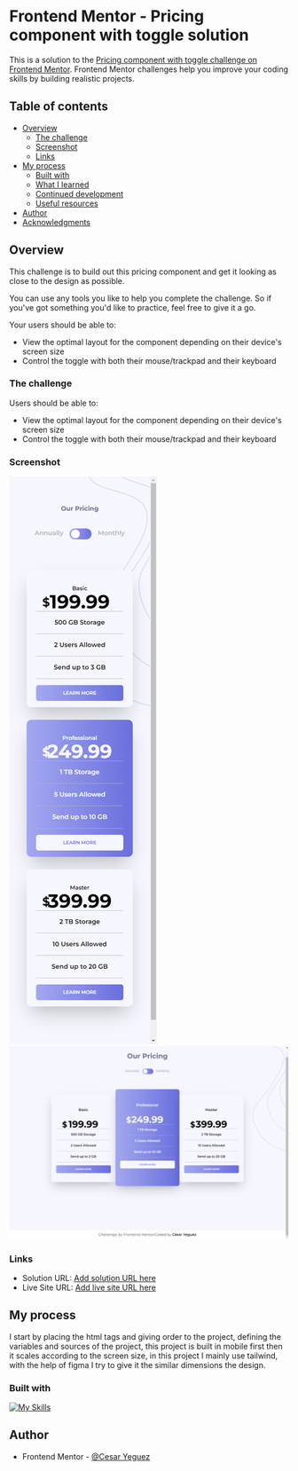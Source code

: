 # Frontend Mentor - Pricing component with toggle solution

This is a solution to the [Pricing component with toggle challenge on Frontend Mentor](https://www.frontendmentor.io/challenges/pricing-component-with-toggle-8vPwRMIC). Frontend Mentor challenges help you improve your coding skills by building realistic projects.

## Table of contents

- [Overview](#overview)
  - [The challenge](#the-challenge)
  - [Screenshot](#screenshot)
  - [Links](#links)
- [My process](#my-process)
  - [Built with](#built-with)
  - [What I learned](#what-i-learned)
  - [Continued development](#continued-development)
  - [Useful resources](#useful-resources)
- [Author](#author)
- [Acknowledgments](#acknowledgments)

## Overview

This challenge is to build out this pricing component and get it looking as close to the design as possible.

You can use any tools you like to help you complete the challenge. So if you've got something you'd like to practice, feel free to give it a go.

Your users should be able to:

- View the optimal layout for the component depending on their device's screen size
- Control the toggle with both their mouse/trackpad and their keyboard

### The challenge

Users should be able to:

- View the optimal layout for the component depending on their device's screen size
- Control the toggle with both their mouse/trackpad and their keyboard

### Screenshot

![Capture Phone](./images/screenshot/Phone.png)
![Capture Desktop](./images/screenshot/Desktop.png)

### Links

- Solution URL: [Add solution URL here](https://your-solution-url.com)
- Live Site URL: [Add live site URL here](https://your-live-site-url.com)

## My process

I start by placing the html tags and giving order to the project, defining the variables and sources of the project, this project is built in mobile first then it scales according to the screen size, in this project I mainly use tailwind, with the help of figma I try to give it the similar dimensions the design.

### Built with

[![My Skills](https://skillicons.dev/icons?i=js,html,css,taliwind)](https://skillicons.dev)

## Author

- Frontend Mentor - [@Cesar Yeguez](https://www.frontendmentor.io/profile/cyeguez)

